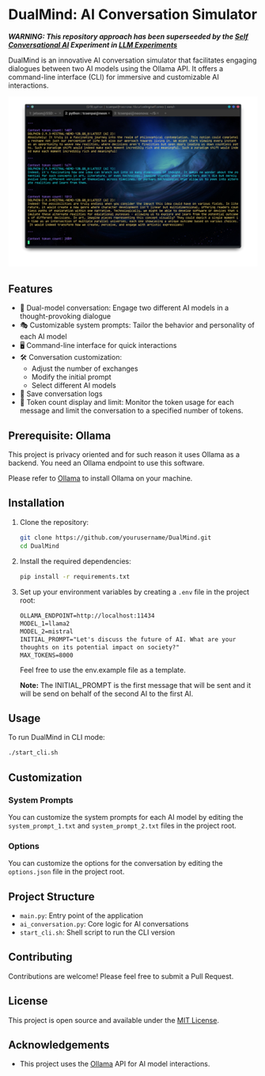 # DualMind: AI Conversation Simulator

***WARNING: This repository approach has been superseeded by the [Self Conversational AI](https://github.com/tcsenpai/llms-experiments?tab=readme-ov-file#self-conversational-ai) Experiment in [LLM Experiments](https://github.com/tcsenpai/llms-experiments)***

DualMind is an innovative AI conversation simulator that facilitates engaging dialogues between two AI models using the Ollama API. It offers a command-line interface (CLI) for immersive and customizable AI interactions.

![Screenshot](imgs/screenshot.png)

## Features

- 🤖 Dual-model conversation: Engage two different AI models in a thought-provoking dialogue
- 🎭 Customizable system prompts: Tailor the behavior and personality of each AI model
- 🖥️ Command-line interface for quick interactions
- 🛠️ Conversation customization:
  - Adjust the number of exchanges
  - Modify the initial prompt
  - Select different AI models
- 💾 Save conversation logs
- 🔢 Token count display and limit: Monitor the token usage for each message and limit the conversation to a specified number of tokens.

## Prerequisite: Ollama

This project is privacy oriented and for such reason it uses Ollama as a backend. You need an Ollama endpoint to use this software.

Please refer to [Ollama](https://ollama.com/download) to install Ollama on your machine.

## Installation

1. Clone the repository:

   ```sh
   git clone https://github.com/yourusername/DualMind.git
   cd DualMind
   ```

2. Install the required dependencies:

   ```sh
   pip install -r requirements.txt
   ```

3. Set up your environment variables by creating a `.env` file in the project root:

   ```
   OLLAMA_ENDPOINT=http://localhost:11434
   MODEL_1=llama2
   MODEL_2=mistral
   INITIAL_PROMPT="Let's discuss the future of AI. What are your thoughts on its potential impact on society?"
   MAX_TOKENS=8000
   ```

   Feel free to use the env.example file as a template.

   **Note:** The INITIAL_PROMPT is the first message that will be sent and it will be send on behalf of the second AI to the first AI.

## Usage

To run DualMind in CLI mode:

```sh
./start_cli.sh
```

## Customization

### System Prompts

You can customize the system prompts for each AI model by editing the `system_prompt_1.txt` and `system_prompt_2.txt` files in the project root.

### Options

You can customize the options for the conversation by editing the `options.json` file in the project root.


## Project Structure

- `main.py`: Entry point of the application
- `ai_conversation.py`: Core logic for AI conversations
- `start_cli.sh`: Shell script to run the CLI version


## Contributing

Contributions are welcome! Please feel free to submit a Pull Request.

## License

This project is open source and available under the [MIT License](LICENSE).

## Acknowledgements

- This project uses the [Ollama](https://ollama.ai/) API for AI model interactions.
